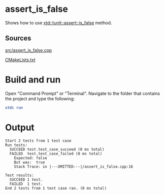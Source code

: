 # assert_is_false

Shows how to use [xtd::tunit::assert::is_false](https://codedocs.xyz/gammasoft71/xtd/classxtd_1_1tunit_1_1assert.html#a45420cdb8f73b166887c47233ff630bb) method.

## Sources

[src/assert_is_false.cpp](src/assert_is_false.cpp)

[CMakeLists.txt](CMakeLists.txt)

# Build and run

Open "Command Prompt" or "Terminal". Navigate to the folder that contains the project and type the following:

```cmake
xtdc run
```

# Output

```
Start 2 tests from 1 test case
Run tests:
  SUCCEED test.test_case_succeed (0 ms total)
  FAILED  test.test_case_failed (0 ms total)
    Expected: false
    But was:  true
    Stack Trace: in |---OMITTED---|/assert_is_false.cpp:16

Test results:
  SUCCEED 1 test.
  FAILED  1 test.
End 2 tests from 1 test case ran. (0 ms total)
```
